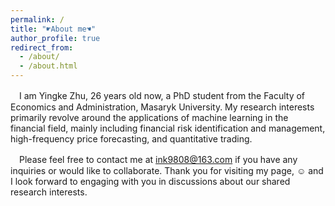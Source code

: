 ```yaml
---
permalink: /
title: "☛About me☚"
author_profile: true
redirect_from: 
  - /about/
  - /about.html
---
```

　I am Yingke Zhu, 26 years old now, a PhD student from the Faculty of Economics and Administration, Masaryk University. My research interests primarily revolve around the applications of machine learning in the financial field, mainly including financial risk identification and management, high-frequency price forecasting, and quantitative trading. 

　Please feel free to contact me at [ink9808@163.com](mailto:ink9808@163.com) if you have any inquiries or would like to collaborate. Thank you for visiting my page, ☺ and I look forward to engaging with you in discussions about our shared research interests.
